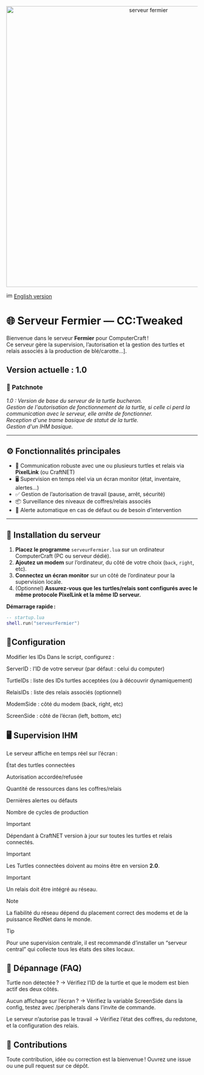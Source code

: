 <p align="center">
<img width="733" height="740" alt="serveur fermier" src="https://github.com/user-attachments/assets/3683572c-9c25-475d-8eef-ecf7e2f3f9cb" />
</p>

<img width="16" height="16" alt="image" src="https://github.com/user-attachments/assets/a03063ab-5834-437d-846d-acc130d903ab" /> [English version](README_en.md)

# 🌐 Serveur Fermier — CC:Tweaked

Bienvenue dans le serveur **Fermier** pour ComputerCraft !  
Ce serveur gère la supervision, l’autorisation et la gestion des turtles et relais associés à la production de blé/carotte…].

## Version actuelle : 1.0

### 📝 Patchnote
*1.0 : Version de base du serveur de la turtle bucheron.  
Gestion de l'autorisation de fonctionnement de la turtle, si celle ci perd la communication avec le serveur, elle arrête de fonctionner.  
Reception d'une trame basique de statut de la turtle.  
Gestion d'un IHM basique.*

---

## ⚙️ Fonctionnalités principales

- 🔗 Communication robuste avec une ou plusieurs turtles et relais via **PixelLink** (ou CraftNET)
- 🖥️ Supervision en temps réel via un écran monitor (état, inventaire, alertes…)
- ✅ Gestion de l’autorisation de travail (pause, arrêt, sécurité)
- 📦 Surveillance des niveaux de coffres/relais associés
- 🚨 Alerte automatique en cas de défaut ou de besoin d’intervention

---

## 🚀 Installation du serveur

1. **Placez le programme** `serveurFermier.lua` sur un ordinateur ComputerCraft (PC ou serveur dédié).
2. **Ajoutez un modem** sur l’ordinateur, du côté de votre choix (`back`, `right`, etc).
3. **Connectez un écran monitor** sur un côté de l’ordinateur pour la supervision locale.
4. (Optionnel) **Assurez-vous que les turtles/relais sont configurés avec le même protocole PixelLink et la même ID serveur.**

**Démarrage rapide :**
```lua
-- startup.lua
shell.run("serveurFermier")
```

## 📡Configuration
Modifier les IDs
Dans le script, configurez :

ServerID : l’ID de votre serveur (par défaut : celui du computer)

TurtleIDs : liste des IDs turtles acceptées (ou à découvrir dynamiquement)

RelaisIDs : liste des relais associés (optionnel)

ModemSide : côté du modem (back, right, etc)

ScreenSide : côté de l’écran (left, bottom, etc)

## 🖥️ Supervision IHM
Le serveur affiche en temps réel sur l’écran :

État des turtles connectées

Autorisation accordée/refusée

Quantité de ressources dans les coffres/relais

Dernières alertes ou défauts

Nombre de cycles de production

> [!IMPORTANT]
> Dépendant à CraftNET version à jour sur toutes les turtles et relais connectés.

> [!IMPORTANT]
> Les Turtles connectées doivent au moins être en version **2.0**.

> [!IMPORTANT]
> Un relais doit être intégré au réseau.

> [!NOTE]
> La fiabilité du réseau dépend du placement correct des modems et de la puissance RedNet dans le monde.

> [!TIP]
> Pour une supervision centrale, il est recommandé d’installer un “serveur central” qui collecte tous les états des sites locaux.

## 🔧 Dépannage (FAQ)
Turtle non détectée ?
→ Vérifiez l’ID de la turtle et que le modem est bien actif des deux côtés.

Aucun affichage sur l’écran ?
→ Vérifiez la variable ScreenSide dans la config, testez avec /peripherals dans l’invite de commande.

Le serveur n’autorise pas le travail
→ Vérifiez l’état des coffres, du redstone, et la configuration des relais.

## 🤝 Contributions
Toute contribution, idée ou correction est la bienvenue !
Ouvrez une issue ou une pull request sur ce dépôt.
